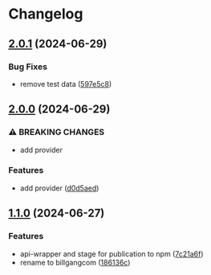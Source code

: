 # Changelog

## [2.0.1](https://github.com/billgangcom/frontend-library/compare/frontend-lib-v2.0.0...frontend-lib-v2.0.1) (2024-06-29)


### Bug Fixes

* remove test data ([597e5c8](https://github.com/billgangcom/frontend-library/commit/597e5c873fc2be87ec94420e6a35411f81c65d54))

## [2.0.0](https://github.com/billgangcom/frontend-library/compare/frontend-lib-v1.1.0...frontend-lib-v2.0.0) (2024-06-29)


### ⚠ BREAKING CHANGES

* add provider

### Features

* add provider ([d0d5aed](https://github.com/billgangcom/frontend-library/commit/d0d5aed767bfdd3aa4699adddef026e06610e9fc))

## [1.1.0](https://github.com/billgangcom/frontend-library/compare/frontend-lib-v1.0.1...frontend-lib-v1.1.0) (2024-06-27)


### Features

* api-wrapper and stage for publication to npm ([7c21a6f](https://github.com/billgangcom/frontend-library/commit/7c21a6fd429cf826f281642a169614de113a5ec4))
* rename to billgangcom ([186136c](https://github.com/billgangcom/frontend-library/commit/186136c56dc3fffe0010ecb1645119383f6c9edb))
